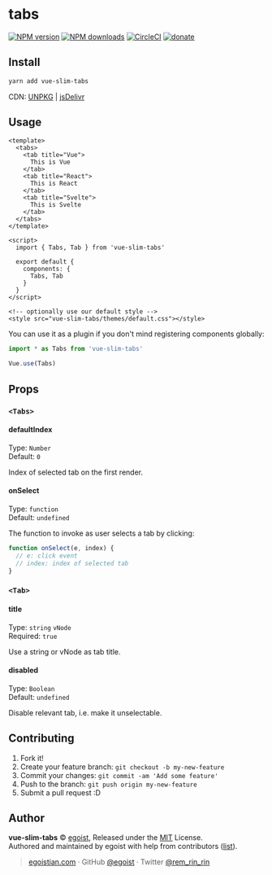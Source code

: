 # tabs

[![NPM version](https://img.shields.io/npm/v/vue-slim-tabs.svg?style=flat)](https://npmjs.com/package/vue-slim-tabs) [![NPM downloads](https://img.shields.io/npm/dm/vue-slim-tabs.svg?style=flat)](https://npmjs.com/package/vue-slim-tabs) [![CircleCI](https://circleci.com/gh/egoist/vue-slim-tabs/tree/master.svg?style=shield)](https://circleci.com/gh/egoist/vue-slim-tabs/tree/master)  [![donate](https://img.shields.io/badge/$-donate-ff69b4.svg?maxAge=2592000&style=flat)](https://github.com/egoist/donate)

## Install

```bash
yarn add vue-slim-tabs
```

CDN: [UNPKG](https://unpkg.com/vue-slim-tabs/dist/) | [jsDelivr](https://cdn.jsdelivr.net/npm/vue-slim-tabs/dist/)

## Usage

```vue
<template>
  <tabs>
    <tab title="Vue">
      This is Vue
    </tab>
    <tab title="React">
      This is React
    </tab>
    <tab title="Svelte">
      This is Svelte
    </tab>
  </tabs>
</template>

<script>
  import { Tabs, Tab } from 'vue-slim-tabs'

  export default {
    components: {
      Tabs, Tab
    }
  }
</script>

<!-- optionally use our default style -->
<style src="vue-slim-tabs/themes/default.css"></style>
```

You can use it as a plugin if you don't mind registering components globally:

```js
import * as Tabs from 'vue-slim-tabs'

Vue.use(Tabs)
```

## Props

### `<Tabs>`

#### defaultIndex

Type: `Number`<br>
Default: `0`

Index of selected tab on the first render.

#### onSelect

Type: `function`<br>
Default: `undefined`

The function to invoke as user selects a tab by clicking:

```js
function onSelect(e, index) {
  // e: click event
  // index: index of selected tab
}
```

### `<Tab>`

#### title

Type: `string` `vNode`<br>
Required: `true`

Use a string or vNode as tab title.

#### disabled

Type: `Boolean`<br>
Default: `undefined`

Disable relevant tab, i.e. make it unselectable.

## Contributing

1. Fork it!
2. Create your feature branch: `git checkout -b my-new-feature`
3. Commit your changes: `git commit -am 'Add some feature'`
4. Push to the branch: `git push origin my-new-feature`
5. Submit a pull request :D


## Author

**vue-slim-tabs** © [egoist](https://github.com/egoist), Released under the [MIT](./LICENSE) License.<br>
Authored and maintained by egoist with help from contributors ([list](https://github.com/egoist/vue-slim-tabs/contributors)).

> [egoistian.com](https://egoistian.com) · GitHub [@egoist](https://github.com/egoist) · Twitter [@rem_rin_rin](https://twitter.com/rem_rin_rin)
